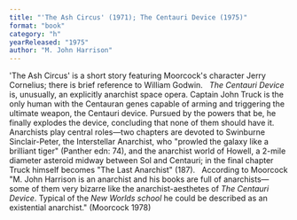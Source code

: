 ```yaml
---
title: "'The Ash Circus' (1971); The Centauri Device (1975)"
format: "book"
category: "h"
yearReleased: "1975"
author: "M. John Harrison"
---
```

'The Ash Circus' is a short story featuring Moorcock's  character Jerry Cornelius; there is brief reference to William Godwin.
 
_The Centauri Device_ is, unusually, an explicitly anarchist space opera. Captain John Truck is the only human with the Centauran genes capable of arming and triggering the ultimate weapon, the Centauri device. Pursued by the powers that be, he finally explodes the device, concluding that none of them should have it. Anarchists play central roles—two chapters are devoted to Swinburne Sinclair-Peter, the Interstellar Anarchist, who "prowled the galaxy like a brilliant tiger" (Panther edn: 74), and the anarchist world of Howell, a 2-mile diameter asteroid midway between Sol and Centauri; in the final chapter Truck himself becomes "The Last Anarchist" (187).
 
According to Moorcock "M. John Harrison is an  anarchist and his books are full of anarchists—some of them very bizarre like  the anarchist-aesthetes of _The Centauri Device_. Typical of the _New  Worlds school_ he could be described as an existential anarchist." (Moorcock  1978)
 
